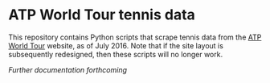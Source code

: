 # ATP World Tour tennis data

This repository contains Python scripts that scrape tennis data from the <a href="http://www.atpworldtour.com/" target="_blank">ATP World Tour</a> website, as of July 2016. Note that if the site layout is subsequently redesigned, then these scripts will no longer work.

_Further documentation forthcoming_

